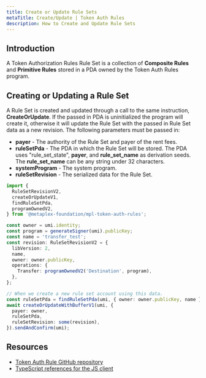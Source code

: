 ```yaml
---
title: Create or Update Rule Sets
metaTitle: Create/Update | Token Auth Rules
description: How to Create and Update Rule Sets
---
```


## Introduction

A Token Authorization Rules Rule Set is a collection of **Composite Rules** and **Primitive Rules** stored in a PDA owned by the Token Auth Rules program.

## Creating or Updating a Rule Set

A Rule Set is created and updated through a call to the same instruction, **CreateOrUpdate**. If the passed in PDA is uninitialized the program will create it, otherwise it will update the Rule Set with the passed in Rule Set data as a new revision. The following parameters must be passed in:

- **payer** - The authority of the Rule Set and payer of the rent fees.
- **ruleSetPda** - The PDA in which the Rule Set will be stored. The PDA uses "rule_set_state", **payer**, and **rule_set_name** as derivation seeds. The **rule_set_name** can be any string under 32 characters.
- **systemProgram** - The system program.
- **ruleSetRevision** - The serialized data for the Rule Set.

```ts
import {
  RuleSetRevisionV2,
  createOrUpdateV1,
  findRuleSetPda,
  programOwnedV2,
} from '@metaplex-foundation/mpl-token-auth-rules';

const owner = umi.identity;
const program = generateSigner(umi).publicKey;
const name = 'transfer_test';
const revision: RuleSetRevisionV2 = {
  libVersion: 2,
  name,
  owner: owner.publicKey,
  operations: {
    Transfer: programOwnedV2('Destination', program),
  },
};

// When we create a new rule set account using this data.
const ruleSetPda = findRuleSetPda(umi, { owner: owner.publicKey, name });
await createOrUpdateWithBufferV1(umi, {
  payer: owner,
  ruleSetPda,
  ruleSetRevision: some(revision),
}).sendAndConfirm(umi);
```

## Resources

- [Token Auth Rule GitHub repository](https://github.com/metaplex-foundation/mpl-token-auth-rules)
- [TypeScript references for the JS client](https://mpl-token-auth-rules.typedoc.metaplex.com/)
